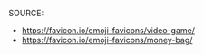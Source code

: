 SOURCE:
 
* https://favicon.io/emoji-favicons/video-game/
* https://favicon.io/emoji-favicons/money-bag/
